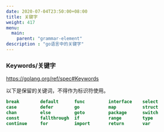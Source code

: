 ```yaml
---
date: 2020-07-04T23:50:00+08:00
title: 关键字
weight: 417
menu:
  main:
    parent: "grammar-element"
description : "go语言中的关键字"
---
```


### Keywords/关键字

https://golang.org/ref/spec#Keywords

以下是保留的关键词，不得作为标识符使用。

```go
break        default      func         interface    select
case         defer        go           map          struct
chan         else         goto         package      switch
const        fallthrough  if           range        type
continue     for          import       return       var
```
